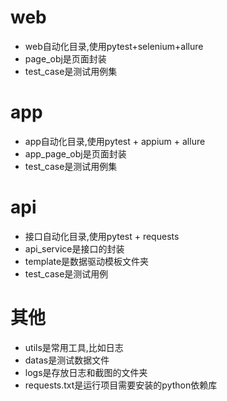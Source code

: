 # web
- web自动化目录,使用pytest+selenium+allure
- page_obj是页面封装
- test_case是测试用例集
# app
- app自动化目录,使用pytest + appium + allure
- app_page_obj是页面封装
- test_case是测试用例集
# api
- 接口自动化目录,使用pytest + requests
- api_service是接口的封装
- template是数据驱动模板文件夹
- test_case是测试用例
# 其他
- utils是常用工具,比如日志
- datas是测试数据文件
- logs是存放日志和截图的文件夹
- requests.txt是运行项目需要安装的python依赖库